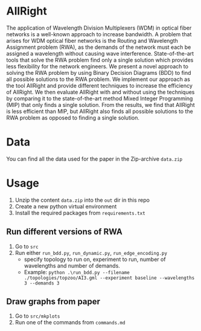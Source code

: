 # AllRight

The application of Wavelength Division Multiplexers (WDM) in optical fiber networks is a well-known approach to increase bandwidth. A problem that arises for WDM optical fiber networks is the Routing and Wavelength Assignment problem (RWA), as the demands of the network must each be assigned a wavelength without causing wave interference. State-of-the-art tools that solve the RWA problem find only a single solution which provides less flexibility for the network engineers. We present a novel approach to solving the RWA problem by using Binary Decision Diagrams (BDD) to find all possible solutions to the RWA problem. We implement our approach as the tool AllRight and provide different techniques to increase the efficiency of AllRight. We then evaluate AllRight with and without using the techniques by comparing it to the state-of-the-art method Mixed Integer Programming (MIP) that only finds a single solution. From the results, we find that AllRight is less efficient than MIP, but AllRight also finds all possible solutions to the RWA problem as opposed to finding a single solution.

# Data
You can find all the data used for the paper in the Zip-archive `data.zip` 

# Usage
1. Unzip the content `data.zip` into the `out` dir in this repo
2. Create a new python virtual environment
3. Install the required packages from `requirements.txt`

## Run different versions of  RWA
1. Go to `src`
1. Run either `run_bdd.py`, `run_dynamic.py`, `run_edge_encoding.py`
    * specify topology to run on, experiment to run, number of wavelengths and number of demands.
    * Example: `python .\run_bdd.py --filename ./topologies/topzoo/AI3.gml --experiment baseline --wavelengths 3 --demands 3 `
## Draw graphs from paper
1. Go to `src/mkplots`
1. Run one of the commands from `commands.md`

